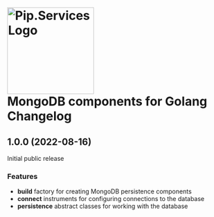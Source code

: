 # <img src="https://uploads-ssl.webflow.com/5ea5d3315186cf5ec60c3ee4/5edf1c94ce4c859f2b188094_logo.svg" alt="Pip.Services Logo" width="200"> <br/> MongoDB components for Golang Changelog

## <a name="1.0.0"></a> 1.0.0 (2022-08-16)

Initial public release

### Features
* **build** factory for creating MongoDB persistence components
* **connect** instruments for configuring connections to the database
* **persistence** abstract classes for working with the database
